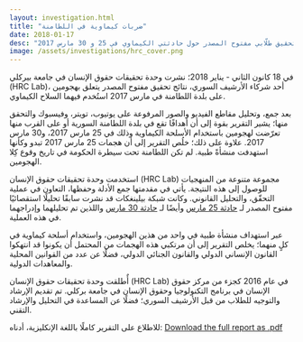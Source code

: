 ```yaml
---
layout: investigation.html
title: "ضربات كيماوية في اللطامنة"
date: 2018-01-17
desc: "تحقيق طلّابي مفتوح المصدر حول حادثتي الكيماوي في 25 و 30 مارس 2017"
image: /assets/investigations/hrc_cover.png
---
```

في 18 كانون الثاني - يناير 2018؛ نشرت وحدة تحقيقات حقوق الإنسان في جامعة بيركلي (HRC Lab)، أحد شركاء الأرشيف السوري، نتائج تحقيق مفتوح المصدر يتعلق بهجومين على بلدة اللطامنة في مارس 2017 استُخدم فيهما السلاح الكيماوي.

بعد جمع، وتحليل مقاطع الفيديو والصور المرفوعة على يوتيوب، تويتر، وفيسبوك والتحقق منها؛ يشير التقرير بقوة إلى أن أهدافًا تقع في بلدة اللطامنة السورية أو على القرب منها تعرّضت لهجومين باستخدام الأسلحة الكيماوية وذلك في 25 مارس 2017،  و30 مارس 2017.  علاوة على ذلك؛ خلُص التقرير إلى أن هجمات 25 مارس 2017 تبدو وكأنها استهدفت منشأةً طبية. لم تكن اللطامنة تحت سيطرة الحكومة في تاريخ وقوع كِلا الهجومين.

استخدمت وحدة تحقيقات حقوق الإنسان (HRC Lab) مجموعة متنوعة من المنهجيات للوصول إلى هذه النتيجة. يأتي في مقدمتها جمع الأدلة وحفظها، التعاون في عملية التحقّق، والتحليل القانوني. وكانت شبكة بيلينغكات قد نشرت سابقًا تحليلًا استقصائيًا مفتوح المصدر لـ [حادثة 25 مارس](https://www.bellingcat.com/news/mena/2017/10/09/summary-open-source-evidence-march-25th-2017-chlorine-attack-al-lataminah-hama/) وأيضًا لـ  [حادثة 30 مارس](https://www.bellingcat.com/news/mena/2017/10/26/investigating-march-30-2017-sarin-attack-al-lataminah/) واللذين تم تحليلهما وإدراجهما في هذه العملية.

عبر استهداف منشأة طبية في واحد من هذين الهجومين، واستخدام أسلحة كيماوية في كلٍ منهما؛ يخلص التقرير إلى أن مرتكبي هذه الهجمات من المحتمل أن يكونوا قد انتهكوا القانون الإنساني الدولي والقانون الجنائي الدولي، فضلًا عن عدد من القوانين المحلية والمعاهدات الدولية.

أٌطلقت وحدة تحقيقات حقوق الإنسان (HRC Lab) في عام 2016 كجزء من مركز حقوق الإنسان في برنامج التكنولوجيا وحقوق الإنسان في جامعة بركلي.  تم تقديم الإرشاد والتوجيه للطلاب من قبل الأرشيف السوري؛ فضلًا عن المساعدة في التحليل والإرشاد التقني.

للاطلاع على التقرير كاملًا باللغة الإنكليزية، أدناه:
[Download the full report as .pdf](/assets/hama/Syrian_Archive_Hama_Report_Final.pdf)
